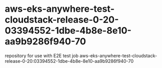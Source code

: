 # aws-eks-anywhere-test-cloudstack-release-0-20-03394552-1dbe-4b8e-8e10-aa9b9286f940-70
repository for use with E2E test job aws-eks-anywhere-test-cloudstack-release-0-20:03394552-1dbe-4b8e-8e10-aa9b9286f940-70
